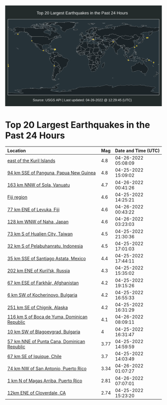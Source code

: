 ![Map](./map.png)

# Top 20 Largest Earthquakes in the Past 24 Hours

| Location | Mag | Date and Time (UTC) |
|:---|:---|:---|
| [east of the Kuril Islands](https://earthquake.usgs.gov/earthquakes/eventpage/us6000hge2) | 4.8 | 04-26-2022 05:08:09 |
| [94 km SSE of Panguna, Papua New Guinea](https://earthquake.usgs.gov/earthquakes/eventpage/us6000hg8l) | 4.8 | 04-25-2022 15:09:02 |
| [163 km NNW of Sola, Vanuatu](https://earthquake.usgs.gov/earthquakes/eventpage/us6000hgd4) | 4.7 | 04-26-2022 00:41:26 |
| [Fiji region](https://earthquake.usgs.gov/earthquakes/eventpage/us6000hg85) | 4.6 | 04-25-2022 14:25:21 |
| [77 km ENE of Levuka, Fiji](https://earthquake.usgs.gov/earthquakes/eventpage/us6000hgcw) | 4.6 | 04-26-2022 00:43:22 |
| [128 km WNW of Naha, Japan](https://earthquake.usgs.gov/earthquakes/eventpage/us6000hgdt) | 4.6 | 04-26-2022 03:23:03 |
| [73 km S of Hualien City, Taiwan](https://earthquake.usgs.gov/earthquakes/eventpage/us6000hgbn) | 4.5 | 04-25-2022 21:30:36 |
| [32 km S of Pelabuhanratu, Indonesia](https://earthquake.usgs.gov/earthquakes/eventpage/us6000hg9g) | 4.5 | 04-25-2022 17:01:03 |
| [35 km SSE of Santiago Astata, Mexico](https://earthquake.usgs.gov/earthquakes/eventpage/us6000hg9w) | 4.4 | 04-25-2022 17:44:11 |
| [202 km ENE of Kuril’sk, Russia](https://earthquake.usgs.gov/earthquakes/eventpage/us6000hg8v) | 4.3 | 04-25-2022 15:35:02 |
| [67 km ESE of Farkhār, Afghanistan](https://earthquake.usgs.gov/earthquakes/eventpage/us6000hgad) | 4.2 | 04-25-2022 19:15:26 |
| [6 km SW of Kocherinovo, Bulgaria](https://earthquake.usgs.gov/earthquakes/eventpage/us6000hg9e) | 4.2 | 04-25-2022 16:55:33 |
| [251 km SE of Chignik, Alaska](https://earthquake.usgs.gov/earthquakes/eventpage/ak0225agijwj) | 4.2 | 04-25-2022 16:31:29 |
| [116 km S of Boca de Yuma, Dominican Republic](https://earthquake.usgs.gov/earthquakes/eventpage/pr2022116000) | 4.1 | 04-26-2022 08:09:11 |
| [10 km SW of Blagoevgrad, Bulgaria](https://earthquake.usgs.gov/earthquakes/eventpage/us6000hg93) | 4 | 04-25-2022 16:31:47 |
| [57 km NNE of Punta Cana, Dominican Republic](https://earthquake.usgs.gov/earthquakes/eventpage/pr2022115003) | 3.77 | 04-25-2022 14:59:59 |
| [67 km SE of Iquique, Chile](https://earthquake.usgs.gov/earthquakes/eventpage/us6000hg81) | 3.7 | 04-25-2022 14:03:49 |
| [74 km NW of San Antonio, Puerto Rico](https://earthquake.usgs.gov/earthquakes/eventpage/pr71346138) | 3.34 | 04-26-2022 01:07:27 |
| [1 km N of Magas Arriba, Puerto Rico](https://earthquake.usgs.gov/earthquakes/eventpage/pr71346158) | 2.81 | 04-26-2022 07:07:01 |
| [12km ENE of Cloverdale, CA](https://earthquake.usgs.gov/earthquakes/eventpage/nc73723210) | 2.74 | 04-25-2022 15:23:20 |
